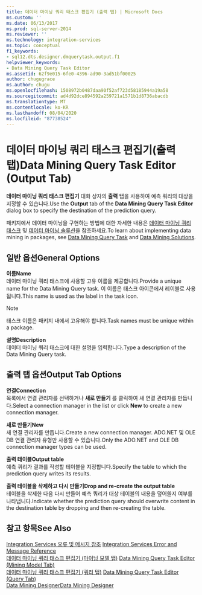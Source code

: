```yaml
---
title: 데이터 마이닝 쿼리 태스크 편집기 (출력 탭) | Microsoft Docs
ms.custom: ''
ms.date: 06/13/2017
ms.prod: sql-server-2014
ms.reviewer: ''
ms.technology: integration-services
ms.topic: conceptual
f1_keywords:
- sql12.dts.designer.dmquerytask.output.f1
helpviewer_keywords:
- Data Mining Query Task Editor
ms.assetid: 62f9e015-6fe0-4396-ad90-3ad51bf00025
author: chugugrace
ms.author: chugu
ms.openlocfilehash: 1508972b0487daa90f52af723d58185944a19a58
ms.sourcegitcommit: ad4d92dce894592a259721a1571b1d8736abacdb
ms.translationtype: MT
ms.contentlocale: ko-KR
ms.lasthandoff: 08/04/2020
ms.locfileid: "87738524"
---
```

# <a name="data-mining-query-task-editor-output-tab"></a><span data-ttu-id="bc943-102">데이터 마이닝 쿼리 태스크 편집기(출력 탭)</span><span class="sxs-lookup"><span data-stu-id="bc943-102">Data Mining Query Task Editor (Output Tab)</span></span>
  <span data-ttu-id="bc943-103">**데이터 마이닝 쿼리 태스크 편집기** 대화 상자의 **출력** 탭을 사용하여 예측 쿼리의 대상을 지정할 수 있습니다.</span><span class="sxs-lookup"><span data-stu-id="bc943-103">Use the **Output** tab of the **Data Mining Query Task Editor** dialog box to specify the destination of the prediction query.</span></span>  
  
 <span data-ttu-id="bc943-104">패키지에서 데이터 마이닝을 구현하는 방법에 대한 자세한 내용은 [데이터 마이닝 쿼리 태스크](control-flow/data-mining-query-task.md) 및 [데이터 마이닝 솔루션](https://docs.microsoft.com/analysis-services/data-mining/data-mining-solutions)을 참조하세요.</span><span class="sxs-lookup"><span data-stu-id="bc943-104">To learn about implementing data mining in packages, see [Data Mining Query Task](control-flow/data-mining-query-task.md) and [Data Mining Solutions](https://docs.microsoft.com/analysis-services/data-mining/data-mining-solutions).</span></span>  
  
## <a name="general-options"></a><span data-ttu-id="bc943-105">일반 옵션</span><span class="sxs-lookup"><span data-stu-id="bc943-105">General Options</span></span>  
 <span data-ttu-id="bc943-106">**이름**</span><span class="sxs-lookup"><span data-stu-id="bc943-106">**Name**</span></span>  
 <span data-ttu-id="bc943-107">데이터 마이닝 쿼리 태스크에 사용할 고유 이름을 제공합니다.</span><span class="sxs-lookup"><span data-stu-id="bc943-107">Provide a unique name for the Data Mining Query task.</span></span> <span data-ttu-id="bc943-108">이 이름은 태스크 아이콘에서 레이블로 사용됩니다.</span><span class="sxs-lookup"><span data-stu-id="bc943-108">This name is used as the label in the task icon.</span></span>  
  
> [!NOTE]  
>  <span data-ttu-id="bc943-109">태스크 이름은 패키지 내에서 고유해야 합니다.</span><span class="sxs-lookup"><span data-stu-id="bc943-109">Task names must be unique within a package.</span></span>  
  
 <span data-ttu-id="bc943-110">**설명**</span><span class="sxs-lookup"><span data-stu-id="bc943-110">**Description**</span></span>  
 <span data-ttu-id="bc943-111">데이터 마이닝 쿼리 태스크에 대한 설명을 입력합니다.</span><span class="sxs-lookup"><span data-stu-id="bc943-111">Type a description of the Data Mining Query task.</span></span>  
  
## <a name="output-tab-options"></a><span data-ttu-id="bc943-112">출력 탭 옵션</span><span class="sxs-lookup"><span data-stu-id="bc943-112">Output Tab Options</span></span>  
 <span data-ttu-id="bc943-113">**연결**</span><span class="sxs-lookup"><span data-stu-id="bc943-113">**Connection**</span></span>  
 <span data-ttu-id="bc943-114">목록에서 연결 관리자를 선택하거나 **새로 만들기** 를 클릭하여 새 연결 관리자를 만듭니다.</span><span class="sxs-lookup"><span data-stu-id="bc943-114">Select a connection manager in the list or click **New** to create a new connection manager.</span></span>  
  
 <span data-ttu-id="bc943-115">**새로 만들기**</span><span class="sxs-lookup"><span data-stu-id="bc943-115">**New**</span></span>  
 <span data-ttu-id="bc943-116">새 연결 관리자를 만듭니다.</span><span class="sxs-lookup"><span data-stu-id="bc943-116">Create a new connection manager.</span></span> <span data-ttu-id="bc943-117">ADO.NET 및 OLE DB 연결 관리자 유형만 사용할 수 있습니다.</span><span class="sxs-lookup"><span data-stu-id="bc943-117">Only the ADO.NET and OLE DB connection manager types can be used.</span></span>  
  
 <span data-ttu-id="bc943-118">**출력 테이블**</span><span class="sxs-lookup"><span data-stu-id="bc943-118">**Output table**</span></span>  
 <span data-ttu-id="bc943-119">예측 쿼리가 결과를 작성할 테이블을 지정합니다.</span><span class="sxs-lookup"><span data-stu-id="bc943-119">Specify the table to which the prediction query writes its results.</span></span>  
  
 <span data-ttu-id="bc943-120">**출력 테이블을 삭제하고 다시 만들기**</span><span class="sxs-lookup"><span data-stu-id="bc943-120">**Drop and re-create the output table**</span></span>  
 <span data-ttu-id="bc943-121">테이블을 삭제한 다음 다시 만들어 예측 쿼리가 대상 테이블의 내용을 덮어쓸지 여부를 나타냅니다.</span><span class="sxs-lookup"><span data-stu-id="bc943-121">Indicate whether the prediction query should overwrite content in the destination table by dropping and then re-creating the table.</span></span>  
  
## <a name="see-also"></a><span data-ttu-id="bc943-122">참고 항목</span><span class="sxs-lookup"><span data-stu-id="bc943-122">See Also</span></span>  
 <span data-ttu-id="bc943-123">[Integration Services 오류 및 메시지 참조](../../2014/integration-services/integration-services-error-and-message-reference.md) </span><span class="sxs-lookup"><span data-stu-id="bc943-123">[Integration Services Error and Message Reference](../../2014/integration-services/integration-services-error-and-message-reference.md) </span></span>  
 <span data-ttu-id="bc943-124">[데이터 마이닝 쿼리 태스크 편집기 &#40;마이닝 모델 탭&#41;](../../2014/integration-services/data-mining-query-task-editor-mining-model-tab.md) </span><span class="sxs-lookup"><span data-stu-id="bc943-124">[Data Mining Query Task Editor &#40;Mining Model Tab&#41;](../../2014/integration-services/data-mining-query-task-editor-mining-model-tab.md) </span></span>  
 <span data-ttu-id="bc943-125">[데이터 마이닝 쿼리 태스크 편집기 &#40;쿼리 탭&#41;](../../2014/integration-services/data-mining-query-task-editor-query-tab.md) </span><span class="sxs-lookup"><span data-stu-id="bc943-125">[Data Mining Query Task Editor &#40;Query Tab&#41;](../../2014/integration-services/data-mining-query-task-editor-query-tab.md) </span></span>  
 [<span data-ttu-id="bc943-126">Data Mining Designer</span><span class="sxs-lookup"><span data-stu-id="bc943-126">Data Mining Designer</span></span>](https://docs.microsoft.com/analysis-services/data-mining/data-mining-designer)  
  
  
